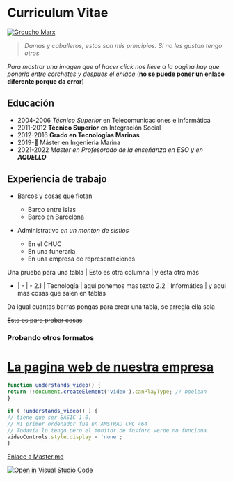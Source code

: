 # Curriculum Vitae

[![Groucho Marx](https://www.elcorreo.com/xlsemanal/wp-content/uploads/sites/5/2021/09/groucho-marx-vida-familia-actor.jpg)](https://www.elcorreo.com/xlsemanal/wp-content/uploads/sites/5/2021/09/groucho-marx-vida-familia-actor.jpg)

> *Damas y caballeros, estos son mis principios. Si no les gustan tengo otros*

*Para mostrar una imagen que al hacer click nos lleve a la pagina hay que ponerla entre corchetes y despues el enlace* (**no se puede poner un enlace diferente porque da error**)


## Educación
* 2004-2006 *Técnico Superior* en Telecomunicaciones e Informática
* 2011-2012 **Técnico Superior** en Integración Social
* 2012-2016 **Grado en Tecnologías Marinas**
* 2019-👾 Máster en Ingenieria Marina
* 2021-2022 *Master en Profesorado de la enseñanza en ESO y en **AQUELLO***
## Experiencia de trabajo

* Barcos y cosas que flotan
    * Barco entre islas
    * Barco en Barcelona



* Administrativo *en un monton de sistios*
    * En el CHUC
    * En una funeraria
    * En una empresa de representaciones


Una prueba para una tabla | Esto es otra columna | y esta otra más
- | - | -
2.1 | Tecnología | aqui ponemos mas texto
2.2 | Informática | y aqui mas cosas que salen en tablas

Da igual cuantas barras pongas para crear una tabla, se arregla ella sola

~~Esto es para probar cosas~~

### Probando otros formatos

# [La pagina web de nuestra empresa](https://www.mongaro.com)


```javascript
function understands_video() {
return !!document.createElement('video').canPlayType; // boolean
}

if ( !understands_video() ) {
// tiene que ser BASIC 1.0.
// Mi primer ordenador fue un AMSTRAD CPC 464
// Todavia lo tengo pero el monitor de fosforo verde no funciona.
videoControls.style.display = 'none';
}
```
[Enlace a Master.md](https://github.com/ULL-MFP-AET-2122/aprender-markdown-manuel_curbelo_alu0100045130/blob/main/master.md)



[![Open in Visual Studio Code](https://classroom.github.com/assets/open-in-vscode-f059dc9a6f8d3a56e377f745f24479a46679e63a5d9fe6f495e02850cd0d8118.svg)](https://classroom.github.com/online_ide?assignment_repo_id=6129474&assignment_repo_type=AssignmentRepo)
